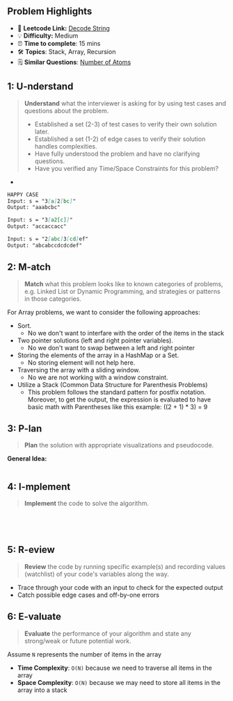 ## Problem Highlights

* 🔗 **Leetcode Link:** [Decode String](https://leetcode.com/problems/decode-string/)
* 💡 **Difficulty:** Medium
* ⏰ **Time to complete**: 15 mins
* 🛠️ **Topics**: Stack, Array, Recursion
* 🗒️ **Similar Questions**: [Number of Atoms](https://leetcode.com/problems/number-of-atoms/)

## 1: U-nderstand
 
> **Understand** what the interviewer is asking for by using test cases and questions about the problem.
> 
> - Established a set (2-3) of test cases to verify their own solution later.
> - Established a set (1-2) of edge cases to verify their solution handles complexities.
> - Have fully understood the problem and have no clarifying questions.
> - Have you verified any Time/Space Constraints for this problem?

- 

   
```markdown
HAPPY CASE
Input: s = "3[a]2[bc]"
Output: "aaabcbc"

Input: s = "3[a2[c]]"
Output: "accaccacc"

Input: s = "2[abc]3[cd]ef"
Output: "abcabccdcdcdef"
```   
    
## 2: M-atch

<!-- See https://docs.google.com/document/d/1hYT1hoOJ6pFIt8A5q-PIZmYP7pB4WqlzyUJgFx9x2mY/edit#heading=h.ya2de4n4zsds for list of algorithms based on question type-->

> **Match** what this problem looks like to known categories of problems, e.g. Linked List or Dynamic Programming, and strategies or patterns in those categories.

For Array problems, we want to consider the following approaches:

- Sort. 
  - No we don't want to interfare with the order of the items in the stack
- Two pointer solutions (left and right pointer variables).
  - No we don't want to swap between a left and right pointer
- Storing the elements of the array in a HashMap or a Set. 
  - No storing element will not help here.
- Traversing the array with a sliding window. 
    - No we are not working with a window constraint.
- Utilize a Stack (Common Data Structure for Parenthesis Problems)
   - This problem follows the standard pattern for postfix notation. Moreover, to get the output, the expression is evaluated to have basic math with Parentheses like this example: ((2 + 1) * 3) = 9

## 3: P-lan

> **Plan** the solution with appropriate visualizations and pseudocode.

**General Idea:** 

```markdown

```
## 4: I-mplement

> **Implement** the code to solve the algorithm.

```python

        
```
```java


```

## 5: R-eview

> **Review** the code by running specific example(s) and recording values (watchlist) of your code's variables along the way.

- Trace through your code with an input to check for the expected output
- Catch possible edge cases and off-by-one errors

## 6: E-valuate

> **Evaluate** the performance of your algorithm and state any strong/weak or future potential work.

Assume `N` represents the number of items in the array

* **Time Complexity**: `O(N)` because we need to traverse all items in the array
* **Space Complexity**: `O(N)` because we may need to store all items in the array into a stack